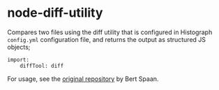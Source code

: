 # node-diff-utility

Compares two files using the diff utility that is configured in Histograph `config.yml` configuration file, and returns the output as structured JS objects;

```
import:
    diffTool: diff
```

For usage, see the [original repository](https://github.com/bertspaan/node-diff-utility) by Bert Spaan.
